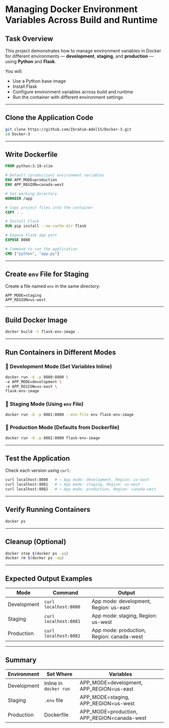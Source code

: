 # Managing Docker Environment Variables Across Build and Runtime

## Task Overview

This project demonstrates how to manage environment variables in Docker for different environments — **development**, **staging**, and **production** — using **Python** and **Flask**.

You will:

* Use a Python base image
* Install Flask
* Configure environment variables across build and runtime
* Run the container with different environment settings

---

## Clone the Application Code

```bash
git clone https://github.com/Ibrahim-Adel15/Docker-3.git
cd Docker-3
```

---

## Write Dockerfile

```dockerfile
FROM python:3.10-slim

# Default (production) environment variables
ENV APP_MODE=production
ENV APP_REGION=canada-west

# Set working directory
WORKDIR /app

# Copy project files into the container
COPY . .

# Install Flask
RUN pip install --no-cache-dir flask

# Expose Flask app port
EXPOSE 8080

# Command to run the application
CMD ["python", "app.py"]
```

---

 
##  Create `env` File for Staging

Create a file named `env` in the same directory:

```
APP_MODE=staging
APP_REGION=us-west
```

---

## Build Docker Image

```bash
docker build -t flask-env-image .
```

---

## Run Containers in Different Modes

### 🔹 Development Mode (Set Variables Inline)

```bash
docker run -d -p 8080:8080 \
-e APP_MODE=development \
-e APP_REGION=us-east \
flask-env-image
```

### 🔹 Staging Mode (Using `env` File)

```bash
docker run -d -p 8081:8080 --env-file env flask-env-image
```

### 🔹 Production Mode (Defaults from Dockerfile)

```bash
docker run -d -p 8082:8080 flask-env-image
```

---

## Test the Application

Check each version using `curl`:

```bash
curl localhost:8080   # → App mode: development, Region: us-east
curl localhost:8081   # → App mode: staging, Region: us-west
curl localhost:8082   # → App mode: production, Region: canada-west
```

---

## Verify Running Containers

```bash
docker ps
```

---

## Cleanup (Optional)

```bash
docker stop $(docker ps -aq)
docker rm $(docker ps -aq)
```

---

## Expected Output Examples

| Mode        | Command               | Output                                    |
| ----------- | --------------------- | ----------------------------------------- |
| Development | `curl localhost:8080` | App mode: development, Region: us-east    |
| Staging     | `curl localhost:8081` | App mode: staging, Region: us-west        |
| Production  | `curl localhost:8082` | App mode: production, Region: canada-west |

---

## Summary

| Environment | Set Where              | Variables                                   |
| ----------- | ---------------------- | ------------------------------------------- |
| Development | Inline in `docker run` | APP_MODE=development, APP_REGION=us-east    |
| Staging     | `.env` file            | APP_MODE=staging, APP_REGION=us-west        |
| Production  | Dockerfile             | APP_MODE=production, APP_REGION=canada-west |

